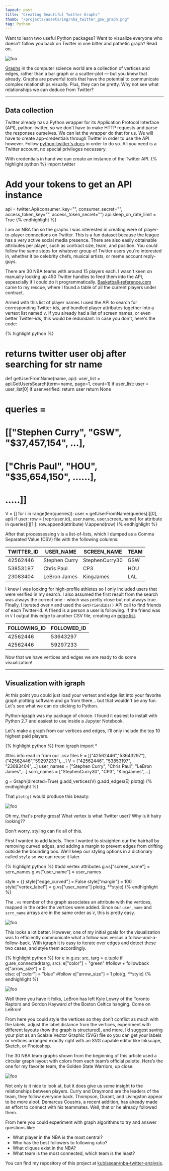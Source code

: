 ```yaml
---
layout: post
title: "Creating Beautiful Twitter Graphs"
thumb: "/projects/assets/img/nba_twitter_gsw_graph.png"
tag: Python
---
```

Want to learn two useful Python packages? Want to visualize everyone who doesn’t follow you back on Twitter in one bitter and pathetic graph? Read on.

![foo](/projects/assets/img/nba_twitter_team_graphs.png "Follows between players on all 30 NBA teams")

[Graphs](https://en.wikipedia.org/wiki/Graph_(abstract_data_type)) in the computer science world are a collection of vertices and edges, rather than a bar graph or a scatter-plot — but you knew that already. Graphs are powerful tools that have the potential to communicate complex relationships visually. Plus, they can be pretty. Why not see what relationships we can deduce from Twitter?

---

## Data collection
Twitter already has a Python wrapper for its Application Protocol Interface (API), python-twitter, so we don't have to make HTTP requests and parse the 
responses ourselves. We can let the wrapper do that for us. We will have to create app-credentials through Twitter in order to use the API however. Follow [python-twitter's docs](https://python-twitter.readthedocs.io/en/latest/getting_started.html) in order to do so. All you need is a Twitter account, no 
special privileges necessary.

With credentials in hand we can create an instance of the Twitter API.
{% highlight python %}
import twitter

# Add your tokens to get an API instance
api = twitter.Api(consumer_key="",
                  consumer_secret="",
                  access_token_key="",
                  access_token_secret="")
api.sleep_on_rate_limit = True
{% endhighlight %}

I am an NBA fan so the graphs I was interested in creating were of player-to-player connections on Twitter. This is a fun dataset because the league has 
a very active social media presence. There are also easily obtainable attributes per player, such as contract size, team, and position. You could follow 
the same steps for whatever group of Twitter users you're interested in, whether it be celebrity chefs, musical artists, or meme account reply-guys. 

There are 30 NBA teams with around 15 players each. I wasn't keen on manually looking up 450 Twitter handles to feed them into the API, espescially if I could do it programmatically. [Basketball-reference.com](https://www.basketball-reference.com/contracts/) came to my rescue, where I found a table of all the current players under contract.

Armed with this list of player names I used the API to search for corresponding Twitter-ids, and bundled player attributes together into a vertext list named `V`. If you already had a list of screen names, or even better Twitter-ids, this would be redundant. In case you don't, here's the code:

{% highlight python %}
# returns twitter user obj after searching for str name
def getUserFromName(name, api):
    user_list = api.GetUsersSearch(term=name, page=1, count=1)
    if user_list:
        user = user_list[0]
        if user.verified:
            return user
    return None

# queries = 
# [["Stephen Curry", "GSW", "$37,457,154", ...],
#  ["Chris Paul", "HOU", "$35,654,150", ......],
#                                        .....]]
V = []
for i in range(len(queries)):
    user = getUserFromName(queries[i][0], api)
    if user:
        row = [repr(user.id), user.name, user.screen_name] 
        for attribute in queries[i][1:]:
            row.append(attribute)
    V.append(row)
{% endhighlight %}

After that processessing `V` is a list-of-lists, which I dumped as a Comma Separated Value (CSV) file with the following columns:

| TWITTER_ID | USER_NAME     | SCREEN_NAME    | TEAM |
| ---------- | ------------- | -------------- | ---- |
| 42562446   | Stephen Curry | StephenCurry30 | GSW  |
| 53853197   | Chris Paul    | CP3            | HOU  |
| 23083404   | LeBron James  | KingJames      | LAL  |

I knew I was looking for high-profile athletes so I only included users that were verified in my search. I also assumed the first result from the search
was always the correct one - which was pretty close but not always true. Finally, I iterated over `V` and used the `GetFriendIDs()` API call to find friends of each Twitter-id. A friend is a person a user is following. If the friend was in `V` I output this edge to another CSV file, creating an [edge list](https://en.wikipedia.org/wiki/Edge_list).

| FOLLOWING_ID | FOLLOWED_ID |
| ------------ | ----------- |
| 42562446     | 53643297    |
| 42562446     | 59297233    |

Now that we have vertices and edges we are ready to do some visualization!

---

## Visualization with igraph
At this point you could just load your vertext and edge list into your favorite graph plotting software and go from there... but that wouldn't be any fun.
Let's see what we can do sticking to Python. 

Python-igraph was my package of choice. I found it easiest to install with Python 2.7 and easiest to use inside a Jupyter Notebook. 

Let's make a graph from our vertices and edges, I'll only include the top 10 highest paid players.

{% highlight python %}
from igraph import *

#this info read in from our .csv files
E          = [("42562446","53643297"), ("42562446","59297233"),...]
V          = ["42562446", "53853197", "23083404",...]
user_names = ["Stephen Curry", "Chris Paul", "LeBron James",...]
scrn_names = ["StephenCurry30", "CP3", "KingJames",...]

g = Graph(directed=True)
g.add_vertices(V)
g.add_edges(E)
plot(g)
{% endhighlight %}

That `plot(g)` would produce this beauty:

![foo](/projects/assets/img/nba_twitter_hairy_graph.png "The graph, no styling")

Oh my, that's pretty gross! What vertex is what Twitter user? Why is it hairy looking??

Don't worry, styling can fix all of this. 

First I wanted to add labels. Then I wanted to straighten our the hairball by removing curved edges, and adding a margin to prevent edges from 
drifting outside the bounding box. We'll keep our styling options in a dictionary called `style` so we can reuse it later. 

{% highlight python %}
#add vertex attributes
g.vs["screen_name"] = scrn_names
g.vs["user_name"] = user_names

style = {}
style["edge_curved"] = False
style["margin"] = 100
style["vertex_label"] = g.vs["user_name"]
plot(g, **style)
{% endhighlight %}

The `.vs` member of the graph associates an attribute with the vertices, mapped in the order the vertices were added. Since our `user_name` and `scrn_name` arrays are in the same order as `V`, this is pretty easy. 

![foo](/projects/assets/img/nba_twitter_straight_graph.png "The graph with some more sane styling")

This looks a lot better. However, one of my initial goals for the visualization was to efficiently communicate what a follow was versus a follow-and-a-follow-back. 
With igraph it is easy to iterate over edges and detect these two cases, and style them accordingly. 

{% highlight python %}
for e in g.es:
    src, targ = e.tuple
    if g.are_connected(targ, src):
        e["color"] = "green"           #follow + followback
        e["arrow_size"] = 0                       
    else:
        e["color"] = "blue"            #follow
        e["arrow_size"] = 1
plot(g, **style)
{% endhighlight %}

![foo](/projects/assets/img/nba_twitter_colored_graph.png "Green for a mutual follow, blue for an unreturned follow")

Well there you have it folks, LeBron has left Kyle Lowry of the Toronto Raptors and Gordon Hayward of the Boston Celtics hanging. Come on LeBron!

From here you could style the vertices so they don’t conflict as much with the labels, adjust the label distance from the vertices, experiment with different layouts (how the graph is structured), and more. I’d suggest saving your plot as an Scalale Vector Graphic (SVG) file so you can get your labels or vertices arranged exactly right with an SVG capable editor like Inkscape, Sketch, or Photoshop. 

The 30 NBA team graphs shown from the beginning of this article used a circular graph layout with colors from each team’s official palette. Here’s the one for my favorite team, the Golden State Warriors, up close:

![foo](/projects/assets/img/nba_twitter_gsw_graph.png "Dubs on Twitter")

Not only is it nice to look at, but it does give us some insight to the relationships between players. Curry and Draymond are the leaders of the team, they follow everyone back. Thompson, Durant, and Livingston appear to be more aloof. Demarcus Cousins, a recent addition, has already made an effort to connect with his teammates. Well, that or he already followed them. 

From here you could experiment with graph algorithms to try and answer questions like:
* What player in the NBA is the most central?
* Who has the best followers to following ratio? 
* What cliques exist in the NBA?
* What team is the most connected, which team is the least?

You can find my repository of this project at [kublasean/nba-twitter-analysis](https://github.com/kublasean/nba-twitter-analysis).
